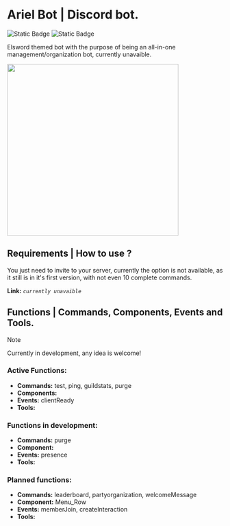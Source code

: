 # **Ariel Bot** | Discord bot.

![Static Badge](https://img.shields.io/badge/Twitter_Account-%231DA1F2?style=flat&logo=Twitter&logoColor=white&link=https%3A%2F%2Ftwitter.com%2Foonaira)
![Static Badge](https://img.shields.io/badge/Direct_message-%235865F2?style=flat&logo=discord&logoColor=white&link=http%3A%2F%2Fdiscord.com%2Fusers%2F1170156606424633417)


Elsword themed bot with the purpose of being an all-in-one management/organization bot, currently unavaible.

<img src="https://i.imgur.com/05NjUl6.png" width="400">

## Requirements | How to use ?

You just need to invite to your server, currently the option is not available, as it still is in it's first version, with not even 10 complete commands.

**Link:** _`currently unavaible`_

## Functions | Commands, Components, Events and Tools.

> [!NOTE]
> Currently in development, any idea is welcome!

### **Active Functions:**
* **Commands:** test, ping, guildstats, purge
* **Components:**
* **Events:** clientReady
* **Tools:**

### **Functions in development:** 
* **Commands:** purge
* **Component:** 
* **Events:** presence
* **Tools:**

### **Planned functions:**
* **Commands:** leaderboard, partyorganization, welcomeMessage
* **Component:** Menu_Row
* **Events:** memberJoin, createInteraction
* **Tools:**
